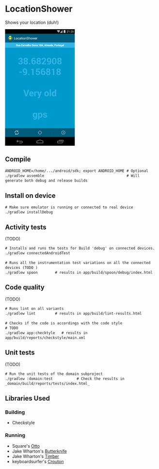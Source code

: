 LocationShower
==============

Shows your location (duh!)

<img src="https://github.com/joninvski/LocationShower/raw/master/images/screenshot.png" alt="screenshot" width="230px">


Compile
-------

    ANDROID_HOME=/home/.../android/sdk; export ANDROID_HOME # Optional
    ./gradlew assemble                                      # Will generate both debug and release builds

Install on device
-----------------

    # Make sure emulator is running or connected to real device
    ./gradlew installDebug

Activity tests
--------------

(TODO)

    # Installs and runs the tests for Build 'debug' on connected devices.
    ./gradlew connectedAndroidTest

    # Runs all the instrumentation test variations on all the connected devices (TODO )
    ./gradlew spoon        # results in app/build/spoon/debug/index.html

Code quality
------------

(TODO)

    # Runs lint on all variants
    ./gradlew lint         # results in app/build/lint-results.html

    # Checks if the code is accordings with the code style                              # TODO
    ./gradlew app:checktyle   # results in app/build/reports/checkstyle/main.xml

Unit tests
----------

(TODO)

    # Run the unit tests of the domain subproject
    ./gradlew :domain:test           # Check the results in _domain/build/reports/tests/index.html_

Libraries Used
--------------

### Building 

- Checkstyle

### Running

- Square's [Otto](http://square.github.io/otto/)
- Jake Wharton's [Butterknife](http://jakewharton.github.io/butterknife/)
- Jake Wharton's [Timber](https://github.com/JakeWharton/timber)
- keyboardsurfer's [Crouton](https://github.com/keyboardsurfer/Crouton)
